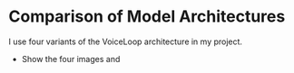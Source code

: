 # Comparison of Model Architectures
I use four variants of the VoiceLoop architecture in my project. 
* Show the four images and 